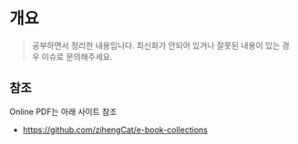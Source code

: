 # 개요

> 공부하면서 정리한 내용입니다.
> 최신화가 안되어 있거나 잘못된 내용이 있는 경우 이슈로 문의해주세요.

## 참조

Online PDF는 아래 사이트 참조

- <https://github.com/zihengCat/e-book-collections>

